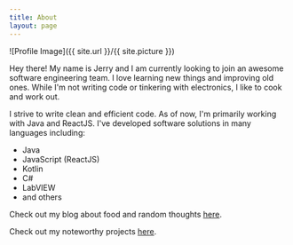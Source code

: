 ```yaml
---
title: About
layout: page
---
```

![Profile Image]({{ site.url }}/{{ site.picture }})

Hey there! My name is Jerry and I am currently looking to join an awesome software engineering team. I love learning new things and improving old ones. While I'm not writing code or tinkering with electronics, I like to cook and work out. 

I strive to write clean and efficient code. As of now, I'm primarily working with Java and ReactJS. I've developed software solutions in many languages including:
* Java
* JavaScript (ReactJS)
* Kotlin
* C#
* LabVIEW
* and others

Check out my blog about food and random thoughts [here](https://www.boruli.com/blog/).

Check out my noteworthy projects [here](https://www.boruli.com/projects/).

